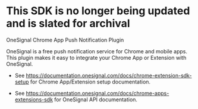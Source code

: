 # This SDK is no longer being updated and is slated for archival

OneSignal Chrome App Push Notification Plugin

OneSignal is a free push notification service for Chrome and mobile apps. This plugin makes it easy to integrate your Chrome App or Extension with OneSignal.

- See https://documentation.onesignal.com/docs/chrome-extension-sdk-setup for Chrome App/Extension setup documentation.

- See https://documentation.onesignal.com/docs/chrome-apps-extensions-sdk for OneSignal API documentation.

